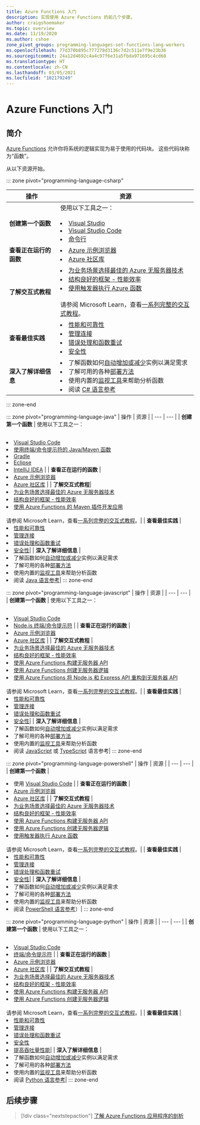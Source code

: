 ```yaml
---
title: Azure Functions 入门
description: 实现使用 Azure Functions 的前几个步骤。
author: craigshoemaker
ms.topic: overview
ms.date: 11/19/2020
ms.author: cshoe
zone_pivot_groups: programming-languages-set-functions-lang-workers
ms.openlocfilehash: 77d370b895c777278d3136c7d2c511e7f9e23b36
ms.sourcegitcommit: 24a12d4692c4a4c97f6e31a5fbda971695c4cd68
ms.translationtype: HT
ms.contentlocale: zh-CN
ms.lasthandoff: 03/05/2021
ms.locfileid: "102179249"
---
```

# <a name="getting-started-with-azure-functions"></a>Azure Functions 入门

## <a name="introduction"></a>简介

[Azure Functions](./functions-overview.md) 允许你将系统的逻辑实现为易于使用的代码块。 这些代码块称为“函数”。

从以下资源开始。

::: zone pivot="programming-language-csharp"

| 操作 | 资源 |
| --- | --- |
| **创建第一个函数** | 使用以下工具之一：<br><br><li>[Visual Studio](./functions-create-your-first-function-visual-studio.md)<li>[Visual Studio Code](./create-first-function-vs-code-csharp.md)<li>[命令行](./create-first-function-cli-csharp.md) |
| **查看正在运行的函数** | <li>[Azure 示例浏览器](/samples/browse/?expanded=azure&languages=csharp&products=azure-functions)<li>[Azure 社区库](https://www.serverlesslibrary.net/?technology=Functions%202.x&language=C%23) |
| **了解交互式教程**| <li>[为业务场景选择最佳的 Azure 无服务器技术](/learn/modules/serverless-fundamentals/)<li>[结构良好的框架 - 性能效率](/learn/modules/azure-well-architected-performance-efficiency/)<li>[使用触发器执行 Azure 函数](/learn/modules/execute-azure-function-with-triggers/) <br><br>请参阅 Microsoft Learn，查看[一系列完整的交互式教程](/learn/browse/?expanded=azure&products=azure-functions)。|
| **查看最佳实践** |<li>[性能和可靠性](./functions-best-practices.md)<li>[管理连接](./manage-connections.md)<li>[错误处理和函数重试](./functions-bindings-error-pages.md?tabs=csharp)<li>[安全性](./security-concepts.md)|
| **深入了解详细信息** | <li>了解函数如何[自动增加或减少](./functions-scale.md)实例以满足需求<li>了解可用的各种[部署方法](./functions-deployment-technologies.md)<li>使用内置的[监视工具](./functions-monitoring.md)来帮助分析函数<li>阅读 [C# 语言参考](./functions-dotnet-class-library.md)|

::: zone-end

::: zone pivot="programming-language-java"
| 操作 | 资源 |
| --- | --- |
| **创建第一个函数** | 使用以下工具之一：<br><br><li>[Visual Studio Code](./create-first-function-vs-code-java.md)<li>[使用终端/命令提示符的 Java/Maven 函数](./create-first-function-cli-java.md)<li>[Gradle](./functions-create-first-java-gradle.md)<li>[Eclipse](./functions-create-maven-eclipse.md)<li>[IntelliJ IDEA](./functions-create-maven-intellij.md) |
| **查看正在运行的函数** | <li>[Azure 示例浏览器](/samples/browse/?expanded=azure&languages=java&products=azure-functions)<li>[Azure 社区库](https://www.serverlesslibrary.net/?technology=Functions%202.x&language=Java) |
| **了解交互式教程**| <li>[为业务场景选择最佳的 Azure 无服务器技术](/learn/modules/serverless-fundamentals/)<li>[结构良好的框架 - 性能效率](/learn/modules/azure-well-architected-performance-efficiency/)<li>[使用 Azure Functions 的 Maven 插件开发应用](/learn/modules/develop-azure-functions-app-with-maven-plugin/) <br><br>请参阅 Microsoft Learn，查看[一系列完整的交互式教程](/learn/browse/?expanded=azure&products=azure-functions)。|
| **查看最佳实践** |<li>[性能和可靠性](./functions-best-practices.md)<li>[管理连接](./manage-connections.md)<li>[错误处理和函数重试](./functions-bindings-error-pages.md?tabs=java)<li>[安全性](./security-concepts.md)|
| **深入了解详细信息** | <li>了解函数如何[自动增加或减少](./functions-scale.md)实例以满足需求<li>了解可用的各种[部署方法](./functions-deployment-technologies.md)<li>使用内置的[监视工具](./functions-monitoring.md)来帮助分析函数<li>阅读 [Java 语言参考](./functions-reference-java.md)|
::: zone-end

::: zone pivot="programming-language-javascript"
| 操作 | 资源 |
| --- | --- |
| **创建第一个函数** | 使用以下工具之一：<br><br><li>[Visual Studio Code](./create-first-function-vs-code-node.md)<li>[Node.js 终端/命令提示符](./create-first-function-cli-node.md) |
| **查看正在运行的函数** | <li>[Azure 示例浏览器](/samples/browse/?expanded=azure&languages=javascript%2ctypescript&products=azure-functions)<li>[Azure 社区库](https://www.serverlesslibrary.net/?technology=Functions%202.x&language=JavaScript%2CTypeScript) |
| **了解交互式教程** | <li>[为业务场景选择最佳的 Azure 无服务器技术](/learn/modules/serverless-fundamentals/)<li>[结构良好的框架 - 性能效率](/learn/modules/azure-well-architected-performance-efficiency/)<li>[使用 Azure Functions 构建无服务器 API](/learn/modules/build-api-azure-functions/)<li>[使用 Azure Functions 创建无服务器逻辑](/learn/modules/create-serverless-logic-with-azure-functions/)<li>[使用 Azure Functions 将 Node.js 和 Express API 重构到无服务器 API](/learn/modules/shift-nodejs-express-apis-serverless/) <br><br>请参阅 Microsoft Learn，查看[一系列完整的交互式教程](/learn/browse/?expanded=azure&products=azure-functions)。|
| **查看最佳实践** |<li>[性能和可靠性](./functions-best-practices.md)<li>[管理连接](./manage-connections.md)<li>[错误处理和函数重试](./functions-bindings-error-pages.md?tabs=javascript)<li>[安全性](./security-concepts.md)|
| **深入了解详细信息** | <li>了解函数如何[自动增加或减少](./functions-scale.md)实例以满足需求<li>了解可用的各种[部署方法](./functions-deployment-technologies.md)<li>使用内置的[监视工具](./functions-monitoring.md)来帮助分析函数<li>阅读 [JavaScript](./functions-reference-node.md) 或 [TypeScript](./functions-reference-node.md#typescript) 语言参考|
::: zone-end

::: zone pivot="programming-language-powershell"
| 操作 | 资源 |
| --- | --- |
| **创建第一个函数** | <li>使用 [Visual Studio Code](./create-first-function-vs-code-powershell.md) |
| **查看正在运行的函数** | <li>[Azure 示例浏览器](/samples/browse/?expanded=azure&languages=powershell&products=azure-functions)<li>[Azure 社区库](https://www.serverlesslibrary.net/?technology=Functions%202.x&language=PowerShell) |
| **了解交互式教程** | <li>[为业务场景选择最佳的 Azure 无服务器技术](/learn/modules/serverless-fundamentals/)<li>[结构良好的框架 - 性能效率](/learn/modules/azure-well-architected-performance-efficiency/)<li>[使用 Azure Functions 构建无服务器 API](/learn/modules/build-api-azure-functions/)<li>[使用 Azure Functions 创建无服务器逻辑](/learn/modules/create-serverless-logic-with-azure-functions/)<li>[使用触发器执行 Azure 函数](/learn/modules/execute-azure-function-with-triggers/) <br><br>请参阅 Microsoft Learn，查看[一系列完整的交互式教程](/learn/browse/?expanded=azure&products=azure-functions)。|
| **查看最佳实践** |<li>[性能和可靠性](./functions-best-practices.md)<li>[管理连接](./manage-connections.md)<li>[错误处理和函数重试](./functions-bindings-error-pages.md?tabs=powershell)<li>[安全性](./security-concepts.md)|
| **深入了解详细信息** | <li>了解函数如何[自动增加或减少](./functions-scale.md)实例以满足需求<li>了解可用的各种[部署方法](./functions-deployment-technologies.md)<li>使用内置的[监视工具](./functions-monitoring.md)来帮助分析函数<li>阅读 [PowerShell 语言参考](./functions-reference-powershell.md)）|
::: zone-end

::: zone pivot="programming-language-python"
| 操作 | 资源 |
| --- | --- |
| **创建第一个函数** | 使用以下工具之一：<br><br><li>[Visual Studio Code](./create-first-function-vs-code-csharp.md?pivots=programming-language-python)<li>[终端/命令提示符](./create-first-function-cli-csharp.md?pivots=programming-language-python) |
| **查看正在运行的函数** | <li>[Azure 示例浏览器](/samples/browse/?expanded=azure&languages=python&products=azure-functions)<li>[Azure 社区库](https://www.serverlesslibrary.net/?technology=Functions%202.x&language=Python) |
| **了解交互式教程** | <li>[为业务场景选择最佳的 Azure 无服务器技术](/learn/modules/serverless-fundamentals/)<li>[结构良好的框架 - 性能效率](/learn/modules/azure-well-architected-performance-efficiency/)<li>[使用 Azure Functions 构建无服务器 API](/learn/modules/build-api-azure-functions/)<li>[使用 Azure Functions 创建无服务器逻辑](/learn/modules/create-serverless-logic-with-azure-functions/) <br><br>请参阅 Microsoft Learn，查看[一系列完整的交互式教程](/learn/browse/?expanded=azure&products=azure-functions)。|
| **查看最佳实践** |<li>[性能和可靠性](./functions-best-practices.md)<li>[管理连接](./manage-connections.md)<li>[错误处理和函数重试](./functions-bindings-error-pages.md?tabs=python)<li>[安全性](./security-concepts.md)<li>[提高吞吐量性能](./python-scale-performance-reference.md)|
| **深入了解详细信息** | <li>了解函数如何[自动增加或减少](./functions-scale.md)实例以满足需求<li>了解可用的各种[部署方法](./functions-deployment-technologies.md)<li>使用内置的[监视工具](./functions-monitoring.md)来帮助分析函数<li>阅读 [Python 语言参考](./functions-reference-python.md)|
::: zone-end

## <a name="next-steps"></a>后续步骤

> [!div class="nextstepaction"]
> [了解 Azure Functions 应用程序的剖析](./functions-reference.md)
